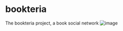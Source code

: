 # bookteria
The bookteria project, a book social network
![image](https://github.com/user-attachments/assets/0d9a5b68-4362-4ce9-a230-c5046112b446)
